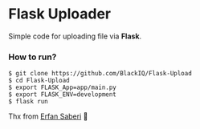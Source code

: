 # Flask Uploader

Simple code for uploading file via **Flask**.

### How to run?

```
$ git clone https://github.com/BlackIQ/Flask-Upload
$ cd Flask-Upload
$ export FLASK_App=app/main.py
$ export FLASK_ENV=development
$ flask run
```

Thx from [Erfan Saberi](https://github.com/erfansaberi) 🌹
